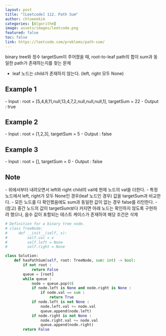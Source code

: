 ```yaml
---
layout: post
title: "[Leetcode] 112. Path Sum"
author: chloeeekim
categories: [Algorithm]
image: assets/images/leetcode.png
featured: false
toc: false
link: https://leetcode.com/problems/path-sum/
---
```


binary tree와 정수 targetSum이 주어졌을 때, root-to-leaf path의 합이 sum과 동일한 path가 존재하는지를 찾는 문제
- leaf 노드는 child가 존재하지 않는다. (left, right 모두 None)

<h2>Example 1</h2>
- Input : root = [5,4,8,11,null,13,4,7,2,null,null,null,1], targetSum = 22
- Output : true

<h2>Example 2</h2>
- Input : root = [1,2,3], targetSum = 5
- Output : false

<h2>Example 3</h2>
- Input : root = [], targetSum = 0
- Output : false

<h2>Note</h2>
- 위에서부터 내려오면서 left와 right child의 val에 현재 노드의 val을 더한다.
- 특정 노드에서 left, right가 모두 None인 경우(leaf 노드인 경우) 값을 targetSum과 비교한다.
- 모든 노드를 다 확인했음에도 sum과 동일한 값이 없는 경우 false를 리턴한다.
- (참고) 중간 노드의 값이 targetSum보다 커지면 아래 노드는 확인하지 않도록 구현하려 했으나, 음수 값이 포함되는 테스트 케이스가 존재하여 해당 조건은 삭제


```python
# Definition for a binary tree node.
# class TreeNode:
#     def __init__(self, x):
#         self.val = x
#         self.left = None
#         self.right = None

class Solution:
    def hasPathSum(self, root: TreeNode, sum: int) -> bool:
        if not root :
            return False
        queue = [root]
        while queue :
            node = queue.pop(0)
            if node.left is None and node.right is None :
                if node.val == sum :
                    return True
            if node.left is not None :
                node.left.val += node.val
                queue.append(node.left)
            if node.right is not None :
                node.right.val += node.val
                queue.append(node.right)
        return False
```
